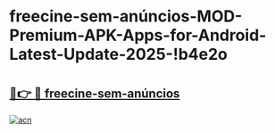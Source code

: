 # freecine-sem-anúncios-MOD-Premium-APK-Apps-for-Android-Latest-Update-2025-!b4e2o

# <h2><a href="https://ao1mi1.esa.edu.pl?title=freecine-sem-anúncios&ref=b4e2o">🔗👉 🔴 freecine-sem-anúncios</a></h2>

[![acn](https://github.com/user-attachments/assets/0f9c940e-d8b0-45ae-aac7-cd30a18b3e1c)](https://ao1mi1.esa.edu.pl?title=freecine-sem-anúncios&ref=b4e2o)

